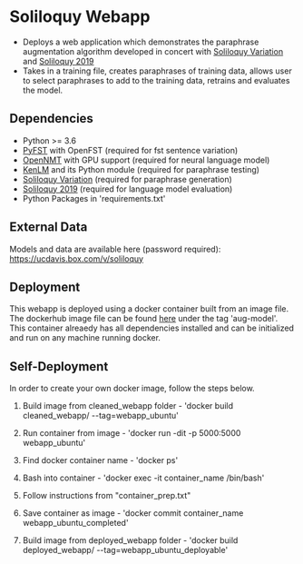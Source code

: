 # Soliloquy Webapp

 - Deploys a web application which demonstrates the paraphrase augmentation algorithm developed in concert with [Soliloquy Variation](https://github.com/ucdaviscl/soliloquy_variation) and [Soliloquy 2019](https://github.com/ssdavidson/soliloquy_2019)
 - Takes in a training file, creates paraphrases of training data, allows user to select paraphrases to add to the training data, retrains and evaluates the model.
 
## Dependencies
- Python >= 3.6
- [PyFST](https://github.com/placebokkk/pyfst) with OpenFST (required for fst sentence variation)
- [OpenNMT](https://github.com/OpenNMT/OpenNMT) with GPU support (required for neural language model)
- [KenLM](https://github.com/kpu/kenlm) and its Python module (required for paraphrase testing)
- [Soliloquy Variation](https://github.com/ucdaviscl/soliloquy_variation) (required for paraphrase generation)
- [Soliloquy 2019](https://github.com/ssdavidson/soliloquy_2019) (required for language model evaluation)
- Python Packages in 'requirements.txt'
## External Data

Models and data are available here (password required):
https://ucdavis.box.com/v/soliloquy 

## Deployment

This webapp is deployed using a docker container built from an image file.  The dockerhub image file can be found [here](https://cloud.docker.com/u/lemonelli/repository/docker/lemonelli/soliloquy-webapp) under the tag 'aug-model'.  This container alreaedy has all dependencies installed and can be initialized and run on any machine running docker.

## Self-Deployment

In order to create your own docker image, follow the steps below.

1. Build image from cleaned_webapp folder - 
'docker build cleaned_webapp/ --tag=webapp_ubuntu' 

2. Run container from image - 
'docker run -dit -p 5000:5000 webapp_ubuntu' 

3. Find docker container name - 
'docker ps' 

4. Bash into container - 
'docker exec -it container_name /bin/bash' 

5. Follow instructions from "container_prep.txt"

6. Save container as image - 
'docker commit container_name webapp_ubuntu_completed'

7. Build image from deployed_webapp folder - 
'docker build deployed_webapp/ --tag=webapp_ubuntu_deployable'
